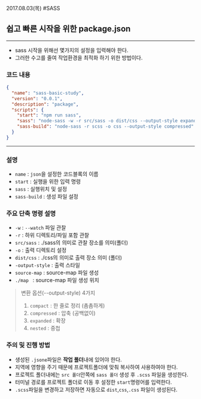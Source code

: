 2017.08.03(목)
#SASS

## 쉽고 빠른 시작을 위한 package.json

---

- sass 시작을 위해선 몇가지의 설정을 입력해야 한다.
- 그러한 수고를 줄여 작업환경을 최적화 하기 위한 방법이다. 

### 코드 내용
```json
{
  "name": "sass-basic-study",
  "version": "0.0.1",
  "description": "package",
  "scripts": {
    "start": "npm run sass",
    "sass": "node-sass -w -r src/sass -o dist/css --output-style expanded --source-map ./map",
    "sass-build": "node-sass -r scss -o css --output-style compressed"
  }
}
```

---

### 설명
- `name` : `json`을 설정한 코드블록의 이름
- `start` : 실행을 위한 입력 명령
- `sass` : 실행위치 및 설정
- `sass-build` : 생성 파일 설정

### 주요 단축 명령 설명
- `-w` : `--watch` 파일 관찰
- `-r` : 하위 디렉토리/파일 포함 관찰
- `src/sass` : ./sass의 의미로 관찰 장소를 의미(폴더)
- `-o` : 출력 디렉토리 설정
- `dist/css` : ./css의 의미로 출력 장소 의미 (폴더)
- `-output-style` : 출력 스타일
- `source-map` : source-map 파일 생성
- `./map ` :  source-map 파일 생성 위치


> 변환 옵션(--output-style) 4가지  
>  1. `compact`    : 한 줄로 정리 (촘촘하게)  
>  2. `compressed` : 압축 (공백없이)  
>  3. `expanded`   : 확장  
>  4. `nested`     : 중첩   

### 주의 및 진행 방법
- 생성된 `.jsone`파일은 **작업 폴더**내에 있어야 한다.
- 지역에 영향을 주기 때문에 프로젝트폴더에 맞춰 복사하여 사용하여야 한다.
- 프로젝트 폴더내에는 `src 폴더`안쪽에 `sass 폴더` 생성 후 `.scss` 파일을 생성한다.
- 터미널 경로를 프로젝트 폴더로 이동 후 설정한 `start`명령어를 입력한다.
- `.scss`파일을 변경하고 저장하면 자동으로 `dist`,`css`,`.css` 파일이 생성된다.